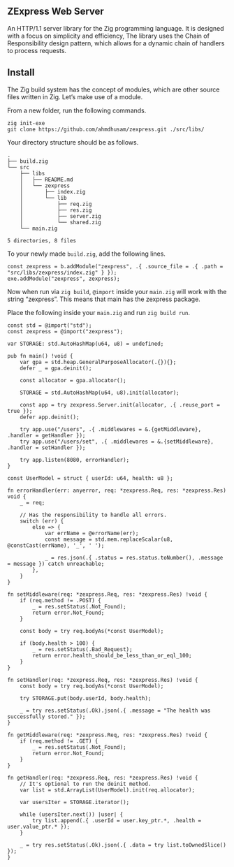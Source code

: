 ## ZExpress Web Server

An HTTP/1.1 server library for the Zig programming language. It is designed with a focus on simplicity and efficiency, The library uses the Chain of Responsibility design pattern, which allows for a dynamic chain of handlers to process requests.

## Install

The Zig build system has the concept of modules, which are other source files written in Zig. Let’s make use of a module.

From a new folder, run the following commands.

```shell
zig init-exe
git clone https://github.com/ahmdhusam/zexpress.git ./src/libs/
```

Your directory structure should be as follows.

```shell
.
├── build.zig
└── src
    ├── libs
    │   ├── README.md
    │   └── zexpress
    │       ├── index.zig
    │       └── lib
    │           ├── req.zig
    │           ├── res.zig
    │           ├── server.zig
    │           └── shared.zig
    └── main.zig

5 directories, 8 files
```

To your newly made `build.zig`, add the following lines.

```zig
const zexpress = b.addModule("zexpress", .{ .source_file = .{ .path = "src/libs/zexpress/index.zig" } });
exe.addModule("zexpress", zexpress);
```

Now when run via `zig build`, `@import` inside your `main.zig` will work with the string “zexpress”. This means that main has the zexpress package.

Place the following inside your `main.zig` and run `zig build run`.

```zig
const std = @import("std");
const zexpress = @import("zexpress");

var STORAGE: std.AutoHashMap(u64, u8) = undefined;

pub fn main() !void {
    var gpa = std.heap.GeneralPurposeAllocator(.{}){};
    defer _ = gpa.deinit();

    const allocator = gpa.allocator();

    STORAGE = std.AutoHashMap(u64, u8).init(allocator);

    const app = try zexpress.Server.init(allocator, .{ .reuse_port = true });
    defer app.deinit();

    try app.use("/users", .{ .middlewares = &.{getMiddleware}, .handler = getHandler });
    try app.use("/users/set", .{ .middlewares = &.{setMiddleware}, .handler = setHandler });

    try app.listen(8080, errorHandler);
}

const UserModel = struct { userId: u64, health: u8 };

fn errorHandler(err: anyerror, req: *zexpress.Req, res: *zexpress.Res) void {
    _ = req;

    // Has the responsibility to handle all errors.
    switch (err) {
        else => {
            var errName = @errorName(err);
            const message = std.mem.replaceScalar(u8, @constCast(errName), '_', ' ');

            _ = res.json(.{ .status = res.status.toNumber(), .message = message }) catch unreachable;
        },
    }
}

fn setMiddleware(req: *zexpress.Req, res: *zexpress.Res) !void {
    if (req.method != .POST) {
        _ = res.setStatus(.Not_Found);
        return error.Not_Found;
    }

    const body = try req.bodyAs(*const UserModel);

    if (body.health > 100) {
        _ = res.setStatus(.Bad_Request);
        return error.health_should_be_less_than_or_eql_100;
    }
}

fn setHandler(req: *zexpress.Req, res: *zexpress.Res) !void {
    const body = try req.bodyAs(*const UserModel);

    try STORAGE.put(body.userId, body.health);

    _ = try res.setStatus(.Ok).json(.{ .message = "The health was successfully stored." });
}

fn getMiddleware(req: *zexpress.Req, res: *zexpress.Res) !void {
    if (req.method != .GET) {
        _ = res.setStatus(.Not_Found);
        return error.Not_Found;
    }
}

fn getHandler(req: *zexpress.Req, res: *zexpress.Res) !void {
    // It's optional to run the deinit method.
    var list = std.ArrayList(UserModel).init(req.allocator);

    var usersIter = STORAGE.iterator();

    while (usersIter.next()) |user| {
        try list.append(.{ .userId = user.key_ptr.*, .health = user.value_ptr.* });
    }

    _ = try res.setStatus(.Ok).json(.{ .data = try list.toOwnedSlice() });
}

```
